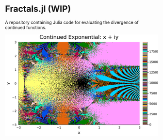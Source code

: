 # Fractals.jl (WIP)
A repository containing Julia code for evaluating the divergence of continued functions.

![](img/exp.png)
